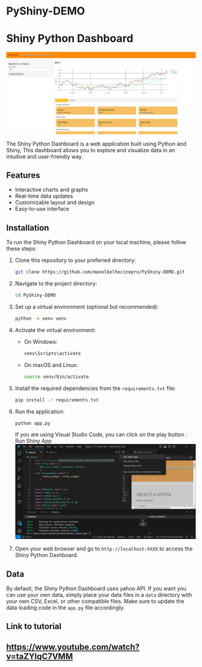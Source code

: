 # PyShiny-DEMO
# Shiny Python Dashboard

![Shiny Python Dashboard](dashboard.png)

The Shiny Python Dashboard is a web application built using Python and Shiny, This dashboard allows you to explore and visualize data in an intuitive and user-friendly way.

## Features

- Interactive charts and graphs
- Real-time data updates
- Customizable layout and design
- Easy-to-use interface

## Installation

To run the Shiny Python Dashboard on your local machine, please follow these steps:

1. Clone this repository to your preferred directory:

   ```bash
   git clone https://github.com/manelbelhocinepro/PyShiny-DEMO.git
   ```

2. Navigate to the project directory:

   ```bash
   cd PyShiny-DEMO
   ```

3. Set up a virtual environment (optional but recommended):

   ```bash
   python -m venv venv
   ```

4. Activate the virtual environment:

   - On Windows:

     ```bash
     venv\Scripts\activate
     ```

   - On macOS and Linux:

     ```bash
     source venv/bin/activate
     ```

5. Install the required dependencies from the `requirements.txt` file:

   ```bash
   pip install -r requirements.txt
   ```

6. Run the application:

   ```bash
   python app.py
   ```
   If you are using Visual Studio Code, you can click on the play button : Run Shiny App
   ![Shiny Python Dashboard2](dashboard2.png)


8. Open your web browser and go to `http://localhost:XXXX` to access the Shiny Python Dashboard.

## Data

By default, the Shiny Python Dashboard uses yahoo API. If you want you can use your own data, simply place your data files in a `data` directory with your own CSV, Excel, or other compatible files. Make sure to update the data loading code in the `app.py` file accordingly.


## Link to tutorial

https://www.youtube.com/watch?v=taZYIqC7VMM
---

